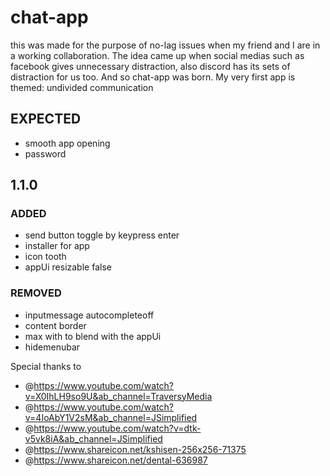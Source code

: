 # chat-app

this was made for the purpose of no-lag issues when my friend and I are in a working collaboration. The idea came up when social medias such as facebook gives unnecessary distraction, also discord has its sets of distraction for us too. And so chat-app was born. My very first app is themed: undivided communication

## EXPECTED 
- smooth app opening
- password

## 1.1.0

### ADDED
- send button toggle by keypress enter
- installer for app
- icon tooth
- appUi resizable false

### REMOVED
- inputmessage autocompleteoff
- content border
- max with to blend with the appUi
- hidemenubar

Special thanks to
- @https://www.youtube.com/watch?v=X0IhLH9so9U&ab_channel=TraversyMedia
- @https://www.youtube.com/watch?v=4IoAbY1V2sM&ab_channel=JSimplified
- @https://www.youtube.com/watch?v=dtk-v5vk8iA&ab_channel=JSimplified
- @https://www.shareicon.net/kshisen-256x256-71375
- @https://www.shareicon.net/dental-636987
